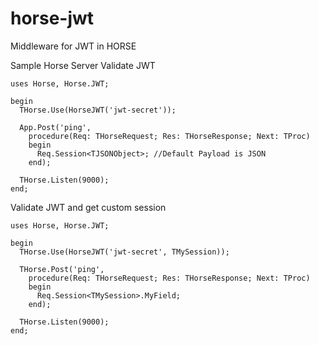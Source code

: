 # horse-jwt
Middleware for JWT in HORSE

Sample Horse Server Validate JWT
```delphi
uses Horse, Horse.JWT;

begin
  THorse.Use(HorseJWT('jwt-secret')); 

  App.Post('ping',
    procedure(Req: THorseRequest; Res: THorseResponse; Next: TProc)
    begin
      Req.Session<TJSONObject>; //Default Payload is JSON
    end);

  THorse.Listen(9000);
end;
```

Validate JWT and get custom session
```delphi
uses Horse, Horse.JWT;

begin
  THorse.Use(HorseJWT('jwt-secret', TMySession)); 

  THorse.Post('ping',
    procedure(Req: THorseRequest; Res: THorseResponse; Next: TProc)
    begin
      Req.Session<TMySession>.MyField;
    end);

  THorse.Listen(9000);
end;  
```
